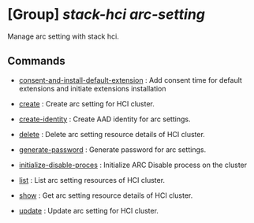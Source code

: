 # [Group] _stack-hci arc-setting_

Manage arc setting with stack hci.

## Commands

- [consent-and-install-default-extension](/Commands/stack-hci/arc-setting/_consent-and-install-default-extension.md)
: Add consent time for default extensions and initiate extensions installation

- [create](/Commands/stack-hci/arc-setting/_create.md)
: Create arc setting for HCI cluster.

- [create-identity](/Commands/stack-hci/arc-setting/_create-identity.md)
: Create AAD identity for arc settings.

- [delete](/Commands/stack-hci/arc-setting/_delete.md)
: Delete arc setting resource details of HCI cluster.

- [generate-password](/Commands/stack-hci/arc-setting/_generate-password.md)
: Generate password for arc settings.

- [initialize-disable-proces](/Commands/stack-hci/arc-setting/_initialize-disable-proces.md)
: Initialize ARC Disable process on the cluster

- [list](/Commands/stack-hci/arc-setting/_list.md)
: List arc setting resources of HCI cluster.

- [show](/Commands/stack-hci/arc-setting/_show.md)
: Get arc setting resource details of HCI cluster.

- [update](/Commands/stack-hci/arc-setting/_update.md)
: Update arc setting for HCI cluster.
